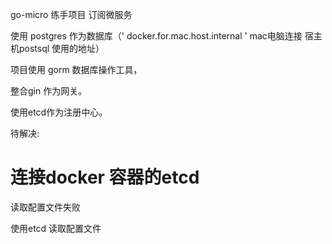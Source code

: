 go-micro 练手项目 订阅微服务

使用 postgres 作为数据库（' docker.for.mac.host.internal ' mac电脑连接 宿主机postsql 使用的地址）

项目使用 gorm 数据库操作工具，

 整合gin 作为网关。
 
 使用etcd作为注册中心。
 
 待解决:
 
# 连接docker 容器的etcd 
 
 读取配置文件失败
 
 使用etcd 读取配置文件
 
 
 